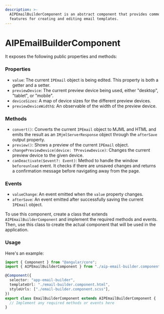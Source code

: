 ```yaml
---
description: >-
  AIPEmailBuilderComponent is an abstract component that provides common
  features for creating and editing email templates.
---
```


# AIPEmailBuilderComponent

It exposes the following public properties and methods:

### Properties

* `value`: The current `IPEmail` object is being edited. This property is both a getter and a setter.
* `previewDevice`: The current preview device being used, either "desktop", "tablet", or "mobile".
* `deviceSizes`: A map of device sizes for the different preview devices.
* `previewDeviceWidth$`: An observable of the width of the preview device.

### Methods

* `convert()`: Converts the current `IPEmail` object to MJML and HTML and emits the result as an `IMjmlServerResponse` object through the `afterSave` output property.
* `preview()`: Shows a preview of the current `IPEmail` object.
* `changePreviewDevice(device: TPreviewDevice)`: Changes the current preview device to the given device.
* `canDeactivate($event?: Event)`: Method to handle the window `beforeunload` event. It checks if there are unsaved changes and returns a confirmation message before navigating away from the page.

### Events

* `valueChange`: An event emitted when the `value` property changes.
* `afterSave`: An event emitted after successfully saving the current `IPEmail` object.

To use this component, create a class that extends `AIPEmailBuilderComponent` and implement the required methods and events. Then, use this class to create the actual component that will be used in the application.

### Usage

Here's an example:

```typescript
import { Component } from "@angular/core";
import { AIPEmailBuilderComponent } from "./aip-email-builder.component";

@Component({
  selector: "app-email-builder",
  templateUrl: "./email-builder.component.html",
  styleUrls: ["./email-builder.component.scss"],
})
export class EmailBuilderComponent extends AIPEmailBuilderComponent {
  // Implement any required methods or events here
}
```
